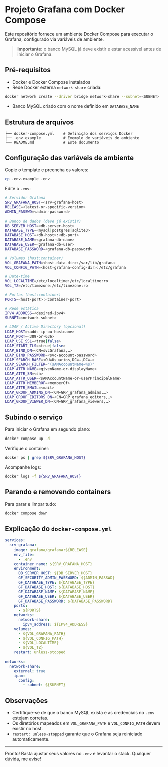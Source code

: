 # Projeto Grafana com Docker Compose

Este repositório fornece um ambiente Docker Compose para executar o Grafana, configurado via variáveis de ambiente.  
> **Importante:** o banco MySQL já deve existir e estar acessível antes de iniciar o Grafana.

## Pré-requisitos

- Docker e Docker Compose instalados  
- Rede Docker externa `network-share` criada:

```bash
docker network create --driver bridge network-share --subnet=<SUBNET>
```

- Banco MySQL criado com o nome definido em `DATABASE_NAME`

## Estrutura de arquivos

```plaintext
├── docker-compose.yml    # Definição dos serviços Docker
├── .env.example          # Exemplo de variáveis de ambiente
└── README.md             # Este documento
```

## Configuração das variáveis de ambiente

Copie o template e preencha os valores:

```bash
cp .env.example .env
```

Edite o `.env`:

```bash
# Servidor Grafana
SRV_GRAFANA_HOST=<srv-grafana-host>
RELEASE=<latest-or-specific-version>
ADMIN_PASSWD=<admin-password>

# Banco de dados (deve já existir)
DB_SERVER_HOST=<db-server-host>
DATABASE_TYPE=<mysql|postgres|sqlite3>
DATABASE_HOST=<db-host>:<db-port>
DATABASE_NAME=<grafana-db-name>
DATABASE_USER=<grafana-db-user>
DATABASE_PASSWORD=<grafana-db-password>

# Volumes (host:container)
VOL_GRAFANA_PATH=<host-data-dir>:/var/lib/grafana
VOL_CONFIG_PATH=<host-grafana-config-dir>:/etc/grafana

# Date-time
VOL_LOCALTIME=/etc/localtime:/etc/localtime:ro
VOL_TZ=/etc/timezone:/etc/timezone:ro

# Portas (host:container)
PORTS=<host-port>:<container-port>

# Rede estática
IPV4_ADDRESS=<desired-ipv4>
SUBNET=<network-subnet>

# LDAP / Active Directory (opcional)
LDAP_HOST=<adds-ip-ou-hostname>
LDAP_PORT=<389-or-636>
LDAP_USE_SSL=<true|false>
LDAP_START_TLS=<true|false>
LDAP_BIND_DN=<CN=svcGrafana,…>
LDAP_BIND_PASSWORD=<svc-account-password>
LDAP_SEARCH_BASE=<OU=Usuarios,DC=…,DC=…>
LDAP_SEARCH_FILTER="(sAMAccountName=%s)"
LDAP_ATTR_NAME=<givenName-or-displayName>
LDAP_ATTR_SN=<sn>
LDAP_ATTR_USER=<sAMAccountName-or-userPrincipalName>
LDAP_ATTR_MEMBEROF=<memberOf>
LDAP_ATTR_EMAIL=<mail>
LDAP_GROUP_ADMINS_DN=<CN=GRP_grafana_admins,…>
LDAP_GROUP_EDITORS_DN=<CN=GRP_grafana_editors,…>
LDAP_GROUP_VIEWER_DN=<CN=GRP_grafana_viewers,…>
```

## Subindo o serviço

Para iniciar o Grafana em segundo plano:

```bash
docker compose up -d
```

Verifique o container:

```bash
docker ps | grep ${SRV_GRAFANA_HOST}
```

Acompanhe logs:

```bash
docker logs -f ${SRV_GRAFANA_HOST}
```

## Parando e removendo containers

Para parar e limpar tudo:

```bash
docker compose down
```

## Explicação do `docker-compose.yml`

```yaml
services:
  srv-grafana:
    image: grafana/grafana:${RELEASE}
    env_file:
      - .env
    container_name: ${SRV_GRAFANA_HOST}
    environment:
      DB_SERVER_HOST: ${DB_SERVER_HOST}
      GF_SECURITY_ADMIN_PASSWORD: ${ADMIN_PASSWD}
      GF_DATABASE_TYPE: ${DATABASE_TYPE}
      GF_DATABASE_HOST: ${DATABASE_HOST}
      GF_DATABASE_NAME: ${DATABASE_NAME}
      GF_DATABASE_USER: ${DATABASE_USER}
      GF_DATABASE_PASSWORD: ${DATABASE_PASSWORD}
    ports:
      - ${PORTS}
    networks:
      network-share:
        ipv4_address: ${IPV4_ADDRESS}
    volumes:
      - ${VOL_GRAFANA_PATH}
      - ${VOL_CONFIG_PATH}
      - ${VOL_LOCALTIME}
      - ${VOL_TZ}
    restart: unless-stopped

networks:
  network-share:
    external: true
    ipam:
      config:
        - subnet: ${SUBNET}
```

## Observações

- Certifique-se de que o banco MySQL exista e as credenciais no `.env` estejam corretas.  
- Os diretórios mapeados em `VOL_GRAFANA_PATH` e `VOL_CONFIG_PATH` devem existir no host.  
- `restart: unless-stopped` garante que o Grafana seja reiniciado automaticamente.  

---  

Pronto! Basta ajustar seus valores no `.env` e levantar o stack. Qualquer dúvida, me avise!  
